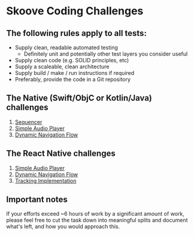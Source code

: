 # Skoove Coding Challenges

## The following rules apply to all tests:

- Supply clean, readable automated testing
  - Definitely unit and potentially other test layers you consider useful
- Supply clean code (e.g. SOLID principles, etc)
- Supply a scaleable, clean architecture
- Supply build / make / run instructions if required
- Preferably, provide the code in a Git repository

## The Native (Swift/ObjC or Kotlin/Java) challenges

1. [Sequencer](native/sequencer/README.md)
1. [Simple Audio Player](shared/simple%20audio%20player/README.md)
2. [Dynamic Navigation Flow](native/navigation%20flow/README.md)

## The React Native challenges

1. [Simple Audio Player](react%20native/simple%20audio%20player/README.md)
2. [Dynamic Navigation Flow](react%20native/navigation%20flow/README.md)
3. [Tracking Implementation](react%20native/tracking%20implementation/README.md)

## Important notes

If your efforts exceed ~6 hours of work by a significant amount of work, please feel free to cut the task down into meaningful splits and document what's left, and how you would approach this.
